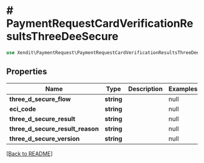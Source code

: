 # # PaymentRequestCardVerificationResultsThreeDeeSecure


```php
use Xendit\PaymentRequest\PaymentRequestCardVerificationResultsThreeDeeSecure;
```
## Properties

| Name | Type | Description | Examples | Notes |
| ------------ | ------------- | ------------- | ------------- | -------------|
| **three_d_secure_flow** | **string** |  | null |  [optional] |
| **eci_code** | **string** |  | null |  [optional] |
| **three_d_secure_result** | **string** |  | null |  [optional] |
| **three_d_secure_result_reason** | **string** |  | null |  [optional] |
| **three_d_secure_version** | **string** |  | null |  [optional] |


[[Back to README]](../../README.md)
